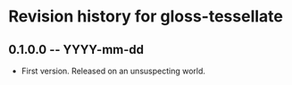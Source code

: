 # Revision history for gloss-tessellate

## 0.1.0.0 -- YYYY-mm-dd

* First version. Released on an unsuspecting world.

